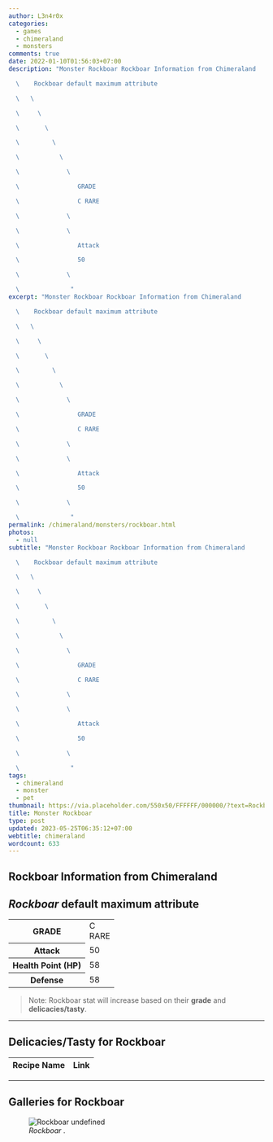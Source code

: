 ```yaml
---
author: L3n4r0x
categories:
  - games
  - chimeraland
  - monsters
comments: true
date: 2022-01-10T01:56:03+07:00
description: "Monster Rockboar Rockboar Information from Chimeraland

  \    Rockboar default maximum attribute

  \   \ 

  \     \ 

  \       \ 

  \         \ 

  \           \ 

  \             \ 

  \                GRADE

  \                C RARE

  \             \ 

  \             \ 

  \                Attack

  \                50

  \             \ 

  \              "
excerpt: "Monster Rockboar Rockboar Information from Chimeraland

  \    Rockboar default maximum attribute

  \   \ 

  \     \ 

  \       \ 

  \         \ 

  \           \ 

  \             \ 

  \                GRADE

  \                C RARE

  \             \ 

  \             \ 

  \                Attack

  \                50

  \             \ 

  \              "
permalink: /chimeraland/monsters/rockboar.html
photos:
  - null
subtitle: "Monster Rockboar Rockboar Information from Chimeraland

  \    Rockboar default maximum attribute

  \   \ 

  \     \ 

  \       \ 

  \         \ 

  \           \ 

  \             \ 

  \                GRADE

  \                C RARE

  \             \ 

  \             \ 

  \                Attack

  \                50

  \             \ 

  \              "
tags:
  - chimeraland
  - monster
  - pet
thumbnail: https://via.placeholder.com/550x50/FFFFFF/000000/?text=Rockboar
title: Monster Rockboar
type: post
updated: 2023-05-25T06:35:12+07:00
webtitle: chimeraland
wordcount: 633
---
```


<link
  rel="stylesheet"
  href="https://rawcdn.githack.com/dimaslanjaka/Web-Manajemen/870a349/css/bootstrap-5-3-0-alpha3-wrapper.css"
/>
<section id="bootstrap-wrapper">
  <div data-bs-theme="dark">
    <h2>Rockboar Information from Chimeraland</h2>
    <h2 id="attribute"><i>Rockboar</i> default maximum attribute</h2>
    <div class="row">
      <div class="col mb-2">
        <div class="card">
          <div class="card-body">
            <table>
              <tr>
                <th>GRADE</th>
                <td>C <br /><span class="text-primary">RARE</span></td>
              </tr>
              <tr>
                <th>Attack</th>
                <td>50</td>
              </tr>
              <tr>
                <th>Health Point (HP)</th>
                <td>58</td>
              </tr>
              <tr>
                <th>Defense</th>
                <td>58</td>
              </tr>
            </table>
          </div>
        </div>
      </div>
    </div>
    <blockquote class="bd-callout bd-callout-warning">
      Note: Rockboar stat will increase based on their <b>grade</b> and
      <b>delicacies/tasty</b>.
    </blockquote>
    <hr />
    <h2 id="delicacies">Delicacies/Tasty for Rockboar</h2>
    <div class="card">
      <div class="card-body">
        <div class="table-responsive">
          <table class="table table-striped">
            <thead>
              <tr>
                <th>Recipe Name</th>
                <th>Link</th>
              </tr>
            </thead>
            <tbody></tbody>
          </table>
        </div>
      </div>
    </div>
    <hr />
    <div id="gallery">
      <h2>Galleries for Rockboar</h2>
      <div class="row">
        <div class="col-lg-6 col-12">
          <figure>
            <img
              src="https://www.webmanajemen.com/undefined"
              alt="Rockboar undefined"
            />
            <figcaption style="word-wrap: break-word">
              <i>Rockboar</i> .
            </figcaption>
          </figure>
        </div>
      </div>
    </div>
  </div>
</section>